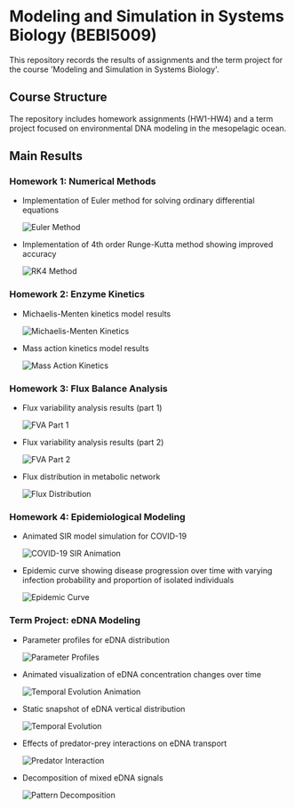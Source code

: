 # Modeling and Simulation in Systems Biology (BEBI5009)

This repository records the results of assignments and the term project for the course 'Modeling and Simulation in Systems Biology'.

## Course Structure

The repository includes homework assignments (HW1-HW4) and a term project focused on environmental DNA modeling in the mesopelagic ocean.

## Main Results

### Homework 1: Numerical Methods
- Implementation of Euler method for solving ordinary differential equations

  ![Euler Method](https://github.com/ShawnChen09/MSSB-asgmt/raw/main/img/HW1_euler.png)

- Implementation of 4th order Runge-Kutta method showing improved accuracy

  ![RK4 Method](https://github.com/ShawnChen09/MSSB-asgmt/raw/main/img/HW1_rk4.png)

### Homework 2: Enzyme Kinetics
- Michaelis-Menten kinetics model results

  ![Michaelis-Menten Kinetics](https://github.com/ShawnChen09/MSSB-asgmt/raw/main/img/HW2_mm.png)

- Mass action kinetics model results

  ![Mass Action Kinetics](https://github.com/ShawnChen09/MSSB-asgmt/raw/main/img/HW2_ma.png)

### Homework 3: Flux Balance Analysis
- Flux variability analysis results (part 1)

  ![FVA Part 1](https://github.com/ShawnChen09/MSSB-asgmt/raw/main/img/HW3_fva-1.png)

- Flux variability analysis results (part 2)

  ![FVA Part 2](https://github.com/ShawnChen09/MSSB-asgmt/raw/main/img/HW3_fva-2.png)

- Flux distribution in metabolic network

  ![Flux Distribution](https://github.com/ShawnChen09/MSSB-asgmt/raw/main/img/HW3_flux_dist.png)

### Homework 4: Epidemiological Modeling
- Animated SIR model simulation for COVID-19

  ![COVID-19 SIR Animation](https://github.com/ShawnChen09/MSSB-asgmt/raw/main/img/HW4_covid_sir_anim.gif)
- Epidemic curve showing disease progression over time with varying infection probability and proportion of isolated individuals

  ![Epidemic Curve](https://github.com/ShawnChen09/MSSB-asgmt/raw/main/img/HW4_epidemic_curve.png)

### Term Project: eDNA Modeling
- Parameter profiles for eDNA distribution

  ![Parameter Profiles](https://github.com/ShawnChen09/MSSB-asgmt/raw/main/img/term_project_parameters.png)

- Animated visualization of eDNA concentration changes over time

  ![Temporal Evolution Animation](https://github.com/ShawnChen09/MSSB-asgmt/raw/main/img/term_project_temporal_evolution.gif)

- Static snapshot of eDNA vertical distribution

  ![Temporal Evolution](https://github.com/ShawnChen09/MSSB-asgmt/raw/main/img/term_project_temporal_evolution.png)

- Effects of predator-prey interactions on eDNA transport

  ![Predator Interaction](https://github.com/ShawnChen09/MSSB-asgmt/raw/main/img/term_project_predator_interation.png)

- Decomposition of mixed eDNA signals

  ![Pattern Decomposition](https://github.com/ShawnChen09/MSSB-asgmt/raw/main/img/term_project_pattern_decomposition.png)